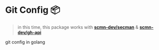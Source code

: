 # Git Config 📦

> in this time, this package works with [**scmn-dev/secman**](https://github.com/scmn-dev/secman) & [**scmn-dev/gh-api**](https://github.com/scmn-dev/gh-api)

git config in golang
